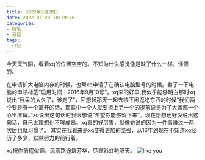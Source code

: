 ```yaml
---
title: 2022年3月28日
date: 2022-03-28 10:39:56
categories:
- 随笔
- 日记
tags:
- 日记
---
```


今天天气阴，看着xq的位置空空的。不知为什么感觉像是缺了什么一样，怪怪的。

在申请扩大电脑内存的时候，也帮xq申请了在确认电脑型号的时候。看了一下电脑的申领标签“启用时间：2016年9月10号”。xq来的好早,我似乎能够明白那时xq说出“我呆的太久了，该走了”，回想起那天一起去楼下闲逛吃东西的时候“我们两个要是有一个离开的话，那其中一个人就要担上另一个的提前说是为了大家都一个心里准备。”xq说出这句话时我很想说“希望你能够留下来”。现在想想还好没说出这句话，自己太理想化不够成熟。xq真的好厉害，就像她说的因为一件事难过一两次后也就习惯了。  其实在我看来是xq变得更加的坚强，从16年到现在不知道xq经历了多少，默默努力的前行着。    

xq祝你前程似锦，风雨路途筑芳华，尽显彩虹艳阳天。
![like you](https://feizhufanfan.oss-cn-hangzhou.aliyuncs.com/blog/20220328113108.png)